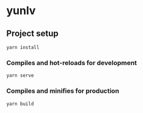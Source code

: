 # yunlv

## Project setup
```
yarn install
```

### Compiles and hot-reloads for development
```
yarn serve
```

### Compiles and minifies for production
```
yarn build
```
